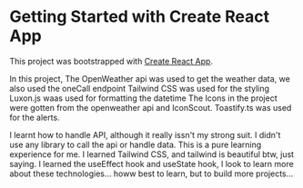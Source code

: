 # Getting Started with Create React App

This project was bootstrapped with [Create React App](https://github.com/facebook/create-react-app).

In this project,
The OpenWeather api was used to get the weather data, we also used the oneCall endpoint
Tailwind CSS was used for the styling
Luxon.js waas used for formatting the datetime
The Icons in the project were gotten from the openweather api and IconScout.
Toastify.ts was used for the alerts.

I learnt how to handle API, although it really issn't my strong suit. I didn't use any library to call the api or handle data.
This is a pure learning experience for me.
I learned Tailwind CSS, and tailwind is beautiful btw, just saying.
I learned the useEffect hook and useState hook, I look to learn more about these technologies... howw best to learn, but to build more projects...
